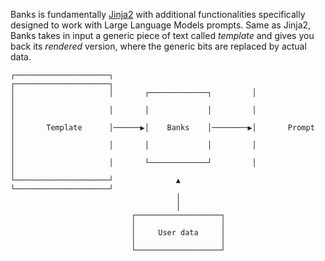 Banks is fundamentally [Jinja2](https://jinja.palletsprojects.com/en/3.1.x/intro/) with additional functionalities
specifically designed to work with Large Language Models prompts. Same as Jinja2, Banks takes in input a generic piece
of text called _template_ and gives you back its _rendered_ version, where the generic bits are replaced by actual data.

```
┌─────────────────────┐                               ┌─────────────────────┐
│                     │       ┌─────────────┐         │                     │
│                     │       │             │         │                     │
│       Template      │──────▶│    Banks    │────────▶│       Prompt        │
│                     │       │             │         │                     │
│                     │       └─────────────┘         │                     │
└─────────────────────┘              ▲                └─────────────────────┘
                                     │
                                     │
                           ┌───────────────────┐
                           │                   │
                           │     User data     │
                           │                   │
                           └───────────────────┘
```
